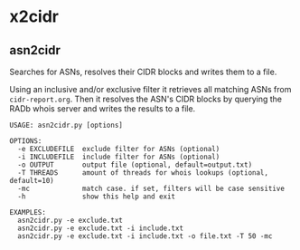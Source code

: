 # x2cidr
## asn2cidr
Searches for ASNs, resolves their CIDR blocks and writes them to a file.

Using an inclusive and/or exclusive filter it retrieves all matching ASNs from ```cidr-report.org```.
Then it resolves the ASN's CIDR blocks by querying the RADb whois server and writes the results to a file.

```
USAGE: asn2cidr.py [options]

OPTIONS:
  -e EXCLUDEFILE  exclude filter for ASNs (optional)
  -i INCLUDEFILE  include filter for ASNs (optional)
  -o OUTPUT       output file (optional, default=output.txt)
  -T THREADS      amount of threads for whois lookups (optional, default=10)
  -mc             match case. if set, filters will be case sensitive
  -h              show this help and exit
  
EXAMPLES:
  asn2cidr.py -e exclude.txt
  asn2cidr.py -e exclude.txt -i include.txt
  asn2cidr.py -e exclude.txt -i include.txt -o file.txt -T 50 -mc
```

